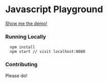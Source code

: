 # Javascript Playground

[Show me the demo!](https://kcak11.github.io/play)

### Running Locally

```
  npm install
  npm start // visit localhost:8080
```

### Contributing

Please do!


